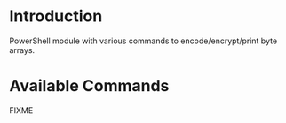 # Introduction 

PowerShell module with various commands to encode/encrypt/print byte arrays.

# Available Commands

FIXME

